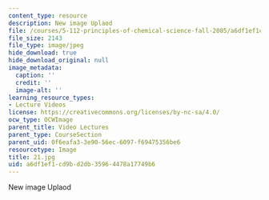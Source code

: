 ```yaml
---
content_type: resource
description: New image Uplaod
file: /courses/5-112-principles-of-chemical-science-fall-2005/a6df1ef1cd9bd2db35964478a17749b6_21.jpg
file_size: 2143
file_type: image/jpeg
hide_download: true
hide_download_original: null
image_metadata:
  caption: ''
  credit: ''
  image-alt: ''
learning_resource_types:
- Lecture Videos
license: https://creativecommons.org/licenses/by-nc-sa/4.0/
ocw_type: OCWImage
parent_title: Video Lectures
parent_type: CourseSection
parent_uid: 0f6eafa3-3e90-56ec-6097-f69475356be6
resourcetype: Image
title: 21.jpg
uid: a6df1ef1-cd9b-d2db-3596-4478a17749b6
---
```

New image Uplaod